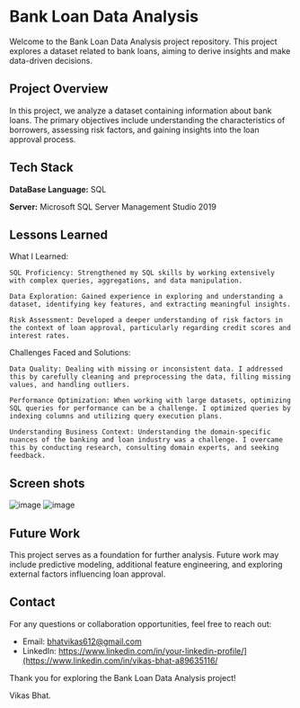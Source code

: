 # Bank Loan Data Analysis

Welcome to the Bank Loan Data Analysis project repository. This project explores a dataset related to bank loans, aiming to derive insights and make data-driven decisions.

## Project Overview

In this project, we analyze a dataset containing information about bank loans. The primary objectives include understanding the characteristics of borrowers, assessing risk factors, and gaining insights into the loan approval process.



## Tech Stack

**DataBase Language:** SQL

**Server:** Microsoft SQL Server Management Studio 2019

## Lessons Learned

What I Learned:

    SQL Proficiency: Strengthened my SQL skills by working extensively with complex queries, aggregations, and data manipulation.

    Data Exploration: Gained experience in exploring and understanding a dataset, identifying key features, and extracting meaningful insights.

    Risk Assessment: Developed a deeper understanding of risk factors in the context of loan approval, particularly regarding credit scores and interest rates.

Challenges Faced and Solutions:

    Data Quality: Dealing with missing or inconsistent data. I addressed this by carefully cleaning and preprocessing the data, filling missing values, and handling outliers.

    Performance Optimization: When working with large datasets, optimizing SQL queries for performance can be a challenge. I optimized queries by indexing columns and utilizing query execution plans.

    Understanding Business Context: Understanding the domain-specific nuances of the banking and loan industry was a challenge. I overcame this by conducting research, consulting domain experts, and seeking feedback.


## Screen shots
![image](https://github.com/vbhatsaccnt/SQL_Bank-Loan-Data-Analysis/assets/67544433/dbc5e16e-c74e-4a45-921d-2cd23b8b2fb9)
![image](https://github.com/vbhatsaccnt/SQL_Bank-Loan-Data-Analysis/assets/67544433/bfc3642c-fe0e-44f7-ab2f-193fadb64048)

## Future Work

This project serves as a foundation for further analysis. Future work may include predictive modeling, additional feature engineering, and exploring external factors influencing loan approval.

## Contact

For any questions or collaboration opportunities, feel free to reach out:

- Email: bhatvikas612@gmail.com 
- LinkedIn: https://www.linkedin.com/in/your-linkedin-profile/](https://www.linkedin.com/in/vikas-bhat-a89635116/

Thank you for exploring the Bank Loan Data Analysis project!

Vikas Bhat.
